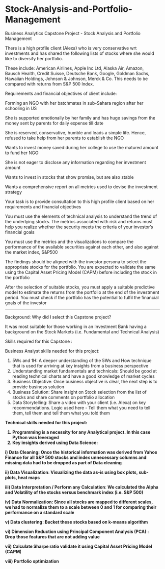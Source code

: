 # Stock-Analysis-and-Portfolio-Management
Business Analytics Capstone Project - Stock Analysis and Portfolio Management

There is a high profile client (Alexa) who is very conservative wrt investments and has shared the following lists of stocks where she would like to diversify her portfolio. 

These include: American Airlines, Apple Inc Ltd, Alaska Air, Amazon, Bausch Health, Credit Suisse, Deutsche Bank, Google, Goldman Sachs, Hawaiian Holdings, Johnson & Johnson, Merck & Co. This needs to be compared with returns from S&P 500 Index.

Requirements and financial objectives of client include:

Forming an NGO with her batchmates in sub-Sahara region after her schooling in US

She is supported emotionally by her family and has huge savings from the money sent by parents for daily expense till date

She is reserved, conservative, humble and leads a simple life. Hence, refused to take help from her parents to establish the NGO

Wants to invest money saved during her college to use the matured amount to fund her NGO

She is not eager to disclose any information regarding her investment amount

Wants to invest in stocks that show promise, but are also stable

Wants a comprehensive report on all metrics used to devise the investment strategy

Your task is to provide consultation to this high profile client based on her requirements and financial objectives

You must use the elements of technical analysis to understand the trend of the underlying stocks. The metrics associated with risk and returns must help you realize whether the security meets the criteria of your investor’s financial goals

You must use the metrics and the visualizations to compare the performance of the available securities against each other, and also against the market index, S&P500

The findings should be aligned with the investor persona to select the appropriate stocks for the portfolio. You are expected to validate the same using the Capital Asset Pricing Model (CAPM) before including the stock in the portfolio

After the selection of suitable stocks, you must apply a suitable predictive model to estimate the returns from the portfolio at the end of the investment period. You must check if the portfolio has the potential to fulfil the financial goals of the investor


--------------------------------------------------------------

Background: Why did I select this Capstone project?

It was most suitable for those working in an Investment Bank having a background on the Stock Markets (i.e. Fundamental and Technical Analysis)

Skills required for this Capstone :

<A> Business Analyst skills needed for this project:
1. 5Ws and 1H: A deeper understanding of the 5Ws and How technique that is used for arriving at key insights from a business perspective
2. Understanding market fundamentals and technicals: Should be good at reading technical charts and have a good knowledge of market cycles
3. Business Objective: Once business objective is clear, the next step is to provide business solution
4. Business Solution: Share insight on Stock selection from the list of stocks and share comments on portfolio allocation
5. Data Storytelling: Share a video with your client (i.e. Alexa) on key recommendations. Logic used here - Tell them what you need to tell them, tell them and tell them what you told them

<B> Technical skills needed for this project:

1. Programming is a necessity for any Analytical project. In this case Python was leveraged
2. Key insights derived using Data Science:
  
i) Data Cleaning: Once the historical information was derived from Yahoo Finance for all S&P 500 stocks and index unnecessary columns and missing data had to be dropped as part of Data cleaning
  
ii) Data Visualization: Visualizing the data as-is using box plots, sub-plots, heat maps
  
iii) Data Interpretation / Perform any Calculation: We calculated the Alpha and Volatility of the stocks versus benchmark index (i.e. S&P 500)
  
iv) Data Normalization: Since all stocks are mapped to different scales, we had to normalize them to a scale between 0 and 1 for comparing their performance on a standard scale
  
v) Data clustering: Bucket these stocks based on k-means algorithm
  
vi) Dimension Reduction using Principal Component Analysis (PCA) : Drop those features that are not adding value
  
vii) Calculate Sharpe ratio validate it using Capital Asset Pricing Model (CAPM)
  
viii) Portfolio optimization
